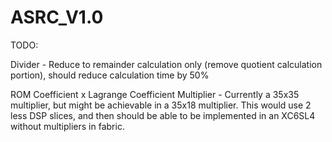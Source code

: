 # ASRC_V1.0

TODO:

Divider - Reduce to remainder calculation only (remove 
quotient calculation portion), should reduce calculation 
time by 50%

ROM Coefficient x Lagrange Coefficient Multiplier -
Currently a 35x35 multiplier, but might be achievable in 
a 35x18 multiplier. This would use 2 less DSP slices,
and then should be able to be implemented in an XC6SL4
without multipliers in fabric.